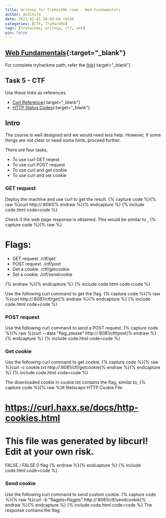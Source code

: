 ```yaml
---
title: Writeup for TryHackMe room - Web Fundamentals
author: 4n3i5v74
date: 2021-02-01 20:00:00 +0530
categories: [CTF, TryHackMe]
tags: [tryhackme, writeup, ctf, web]
pin: false
---
```



<div class="flex-container">
  <script src="https://tryhackme.com/badge/34685"></script>
</div>


## [Web Fundamentals](https://tryhackme.com/room/webfundamentals){:target="_blank"}

For complete tryhackme path, refer the [link](https://4n3i5v74.github.io/posts/getting-started-with-cybersecurity-tryhackme/){:target="_blank"}


## Task 5 - CTF

Use these links as references.
- [Curl Reference](https://catonmat.net/cookbooks/curl){:target="_blank"}
- [HTTP Status Codes](https://developer.mozilla.org/en-US/docs/Web/HTTP/Status){:target="_blank"}


## Intro

The course is well designed and we would need less help. However, if some things are not clear or need some hints, proceed further.

There are four tasks,
- To use curl GET reqest
- To use curl POST request
- To use curl and get cookie
- To use curl and set cookie


### GET request

Deploy the machine and use curl to get the result.
{% capture code %}{% raw %}curl http://<ip>:8081{% endraw %}{% endcapture %} {% include code.html code=code %}

Check if the web page response is obtained. This would be similar to ,
{% capture code %}{% raw %}<!DOCTYPE html>
<html>
<head>
    <meta charset="utf-8">
    <meta http-equiv="X-UA-Compatible" content="IE=edge">
    <title>Page Title</title>
    <meta name="viewport" content="width=device-width, initial-scale=1">
    <link rel="stylesheet" type="text/css" media="screen" href="main.css">
    <script src="main.js"></script>
</head>
<body>
    <h1>Flags:</h1>
    <ul>
        <li>GET request. /ctf/get</li>
        <li>POST request. /ctf/post</li>
        <li>Get a cookie. /ctf/getcookie</li>
        <li>Set a cookie. /ctf/sendcookie</li>
    </ul>
</body>
</html>{% endraw %}{% endcapture %} {% include code.html code=code %}

Use the following curl command to get the flag.
{% capture code %}{% raw %}curl http://<ip>:8081/ctf/get{% endraw %}{% endcapture %} {% include code.html code=code %}


### POST request

Use the following curl command to send a POST request.
{% capture code %}{% raw %}curl --data "flag_please" http://<ip>:8081/ctf/post{% endraw %}{% endcapture %} {% include code.html code=code %}


### Get cookie

Use the following curl command to get cookie.
{% capture code %}{% raw %}curl -c cookie.txt http://<ip>:8081/ctf/getcookie{% endraw %}{% endcapture %} {% include code.html code=code %}

The downloaded cookie in cookie.txt contains the flag, similar to,
{% capture code %}{% raw %}# Netscape HTTP Cookie File
# https://curl.haxx.se/docs/http-cookies.html
# This file was generated by libcurl! Edit at your own risk.
<ip>     FALSE   /       FALSE   0       flag    <flag>{% endraw %}{% endcapture %} {% include code.html code=code %}


### Send cookie

Use the following curl command to send custom cookie.
{% capture code %}{% raw %}curl -b "flagpls=flagpls" http://<ip>:8081/ctf/sendcookie{% endraw %}{% endcapture %} {% include code.html code=code %}
The response contains the flag.

